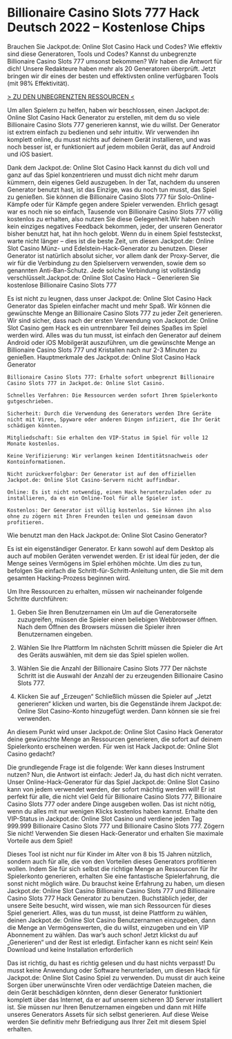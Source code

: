 # Billionaire Casino Slots 777 Hack Deutsch 2022 – Kostenlose Chips
Brauchen Sie Jackpot.de: Online Slot Casino Hack und Codes? Wie effektiv sind diese Generatoren, Tools und Codes? Kannst du unbegrenzte Billionaire Casino Slots 777 umsonst bekommen? Wir haben die Antwort für dich! Unsere Redakteure haben mehr als 20 Generatoren überprüft. Jetzt bringen wir dir eines der besten und effektivsten online verfügbaren Tools (mit 98% Effektivität).

[> ZU DEN UNBEGRENZTEN RESSOURCEN <](https://gutespiele.top/billionaire-casino-slots-777-hack-deutsch-kostenlose-chips/)

Um allen Spielern zu helfen, haben wir beschlossen, einen Jackpot.de: Online Slot Casino Hack Generator zu erstellen, mit dem du so viele Billionaire Casino Slots 777 generieren kannst, wie du willst. Der Generator ist extrem einfach zu bedienen und sehr intuitiv. Wir verwenden ihn komplett online, du musst nichts auf deinem Gerät installieren, und was noch besser ist, er funktioniert auf jedem mobilen Gerät, das auf Android und iOS basiert.

Dank dem Jackpot.de: Online Slot Casino Hack kannst du dich voll und ganz auf das Spiel konzentrieren und musst dich nicht mehr darum kümmern, dein eigenes Geld auszugeben. In der Tat, nachdem du unseren Generator benutzt hast, ist das Einzige, was du noch tun musst, das Spiel zu genießen. Sie können die Billionaire Casino Slots 777 für Solo-Online-Kämpfe oder für Kämpfe gegen andere Spieler verwenden. Ehrlich gesagt war es noch nie so einfach, Tausende von Billionaire Casino Slots 777 völlig kostenlos zu erhalten, also nutzen Sie diese Gelegenheit.Wir haben noch kein einziges negatives Feedback bekommen, jeder, der unseren Generator bisher benutzt hat, hat ihn hoch gelobt. Wenn du in einem Spiel feststeckst, warte nicht länger – dies ist die beste Zeit, um diesen Jackpot.de: Online Slot Casino Münz- und Edelstein-Hack-Generator zu benutzen. Dieser Generator ist natürlich absolut sicher, vor allem dank der Proxy-Server, die wir für die Verbindung zu den Spielservern verwenden, sowie dem so genannten Anti-Ban-Schutz. Jede solche Verbindung ist vollständig verschlüsselt.
​Jackpot.de: Online Slot Casino Hack – Generieren Sie kostenlose Billionaire Casino Slots 777

Es ist nicht zu leugnen, dass unser Jackpot.de: Online Slot Casino Hack Generator das Spielen einfacher macht und mehr Spaß. Wir können die gewünschte Menge an Billionaire Casino Slots 777 zu jeder Zeit generieren. Wir sind sicher, dass nach der ersten Verwendung von Jackpot.de: Online Slot Casino gem Hack es ein untrennbarer Teil deines Spaßes im Spiel werden wird.
Alles was du tun musst, ist einfach den Generator auf deinem Android oder iOS Mobilgerät auszuführen, um die gewünschte Menge an Billionaire Casino Slots 777 und Kristallen nach nur 2-3 Minuten zu genießen.
​Hauptmerkmale des Jackpot.de: Online Slot Casino Hack Generator

    Billionaire Casino Slots 777: Erhalte sofort unbegrenzt Billionaire Casino Slots 777 in Jackpot.de: Online Slot Casino.

    Schnelles Verfahren: Die Ressourcen werden sofort Ihrem Spielerkonto gutgeschrieben.

    Sicherheit: Durch die Verwendung des Generators werden Ihre Geräte nicht mit Viren, Spyware oder anderen Dingen infiziert, die Ihr Gerät schädigen könnten.

    Mitgliedschaft: Sie erhalten den VIP-Status im Spiel für volle 12 Monate kostenlos.

    Keine Verifizierung: Wir verlangen keinen Identitätsnachweis oder Kontoinformationen.

    Nicht zurückverfolgbar: Der Generator ist auf den offiziellen Jackpot.de: Online Slot Casino-Servern nicht auffindbar.

    Online: Es ist nicht notwendig, einen Hack herunterzuladen oder zu installieren, da es ein Online-Tool für alle Spieler ist.

    Kostenlos: Der Generator ist völlig kostenlos. Sie können ihn also ohne zu zögern mit Ihren Freunden teilen und gemeinsam davon profitieren.

​Wie benutzt man den Hack Jackpot.de: Online Slot Casino Generator?

Es ist ein eigenständiger Generator. Er kann sowohl auf dem Desktop als auch auf mobilen Geräten verwendet werden. Er ist ideal für jeden, der die Menge seines Vermögens im Spiel erhöhen möchte. Um dies zu tun, befolgen Sie einfach die Schritt-für-Schritt-Anleitung unten, die Sie mit dem gesamten Hacking-Prozess beginnen wird.

Um Ihre Ressourcen zu erhalten, müssen wir nacheinander folgende Schritte durchführen:

1. Geben Sie Ihren Benutzernamen ein
Um auf die Generatorseite zuzugreifen, müssen die Spieler einen beliebigen Webbrowser öffnen. Nach dem Öffnen des Browsers müssen die Spieler ihren Benutzernamen eingeben.

2. Wählen Sie Ihre Plattform
Im nächsten Schritt müssen die Spieler die Art des Geräts auswählen, mit dem sie das Spiel spielen wollen.

3. Wählen Sie die Anzahl der Billionaire Casino Slots 777
Der nächste Schritt ist die Auswahl der Anzahl der zu erzeugenden Billionaire Casino Slots 777.

4. Klicken Sie auf „Erzeugen“
Schließlich müssen die Spieler auf „Jetzt generieren“ klicken und warten, bis die Gegenstände ihrem Jackpot.de: Online Slot Casino-Konto hinzugefügt werden. Dann können sie sie frei verwenden.

An diesem Punkt wird unser Jackpot.de: Online Slot Casino Hack Generator deine gewünschte Menge an Ressourcen generieren, die sofort auf deinem Spielerkonto erscheinen werden.
​Für wen ist Hack Jackpot.de: Online Slot Casino gedacht?

Die grundlegende Frage ist die folgende: Wer kann dieses Instrument nutzen? Nun, die Antwort ist einfach: Jeder! Ja, du hast dich nicht verraten. Unser Online-Hack-Generator für das Spiel Jackpot.de: Online Slot Casino kann von jedem verwendet werden, der sofort mächtig werden will! Er ist perfekt für alle, die nicht viel Geld für Billionaire Casino Slots 777, Billionaire Casino Slots 777 oder andere Dinge ausgeben wollen. Das ist nicht nötig, wenn du alles mit nur wenigen Klicks kostenlos haben kannst. Erhalte den VIP-Status in Jackpot.de: Online Slot Casino und verdiene jeden Tag 999.999 Billionaire Casino Slots 777 und Billionaire Casino Slots 777. Zögern Sie nicht! Verwenden Sie diesen Hack-Generator und erhalten Sie maximale Vorteile aus dem Spiel!

Dieses Tool ist nicht nur für Kinder im Alter von 8 bis 15 Jahren nützlich, sondern auch für alle, die von den Vorteilen dieses Generators profitieren wollen. Indem Sie für sich selbst die richtige Menge an Ressourcen für Ihr Spielerkonto generieren, erhalten Sie eine fantastische Spielerfahrung, die sonst nicht möglich wäre. Du brauchst keine Erfahrung zu haben, um diesen Jackpot.de: Online Slot Casino Billionaire Casino Slots 777 und Billionaire Casino Slots 777 Hack Generator zu benutzen. Buchstäblich jeder, der unsere Seite besucht, wird wissen, wie man sich Ressourcen für dieses Spiel generiert. Alles, was du tun musst, ist deine Plattform zu wählen, deinen Jackpot.de: Online Slot Casino Benutzernamen einzugeben, dann die Menge an Vermögenswerten, die du willst, einzugeben und ein VIP Abonnement zu wählen. Das war’s auch schon! Jetzt klickst du auf „Generieren“ und der Rest ist erledigt. Einfacher kann es nicht sein!
​Kein Download und keine Installation erforderlich

Das ist richtig, du hast es richtig gelesen und du hast nichts verpasst! Du musst keine Anwendung oder Software herunterladen, um diesen Hack für Jackpot.de: Online Slot Casino Spiel zu verwenden. Du musst dir auch keine Sorgen über unerwünschte Viren oder verdächtige Dateien machen, die dein Gerät beschädigen könnten, denn dieser Generator funktioniert komplett über das Internet, da er auf unserem sicheren 3D Server installiert ist. Sie müssen nur Ihren Benutzernamen eingeben und dann mit Hilfe unseres Generators Assets für sich selbst generieren. Auf diese Weise werden Sie definitiv mehr Befriedigung aus Ihrer Zeit mit diesem Spiel erhalten.
